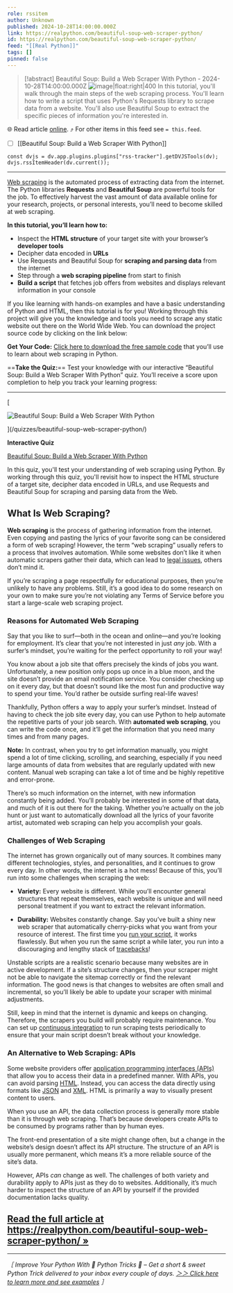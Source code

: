 ```yaml
---
role: rssitem
author: Unknown
published: 2024-10-28T14:00:00.000Z
link: https://realpython.com/beautiful-soup-web-scraper-python/
id: https://realpython.com/beautiful-soup-web-scraper-python/
feed: "[[Real Python]]"
tags: []
pinned: false
---
```


> [!abstract] Beautiful Soup: Build a Web Scraper With Python - 2024-10-28T14:00:00.000Z
> ![image|float:right|400](https://files.realpython.com/media/Build-a-Web-Scraper-With-Requests-and-Beautiful-Soup_Watermarked.37918fb3906c.jpg) In this tutorial, you'll walk through the main steps of the web scraping process. You'll learn how to write a script that uses Python's Requests library to scrape data from a website. You'll also use Beautiful Soup to extract the specific pieces of information you're interested in.

🌐 Read article [online](https://realpython.com/beautiful-soup-web-scraper-python/). ⤴ For other items in this feed see `= this.feed`.

- [ ] [[Beautiful Soup꞉ Build a Web Scraper With Python]]

~~~dataviewjs
const dvjs = dv.app.plugins.plugins["rss-tracker"].getDVJSTools(dv);
dvjs.rssItemHeader(dv.current());
~~~

- - -
[Web scraping](https://realpython.com/python-web-scraping-practical-introduction/) is the automated process of extracting data from the internet. The Python libraries **Requests** and **Beautiful Soup** are powerful tools for the job. To effectively harvest the vast amount of data available online for your research, projects, or personal interests, you’ll need to become skilled at web scraping.

**In this tutorial, you’ll learn how to:**

- Inspect the **HTML structure** of your target site with your browser’s **developer tools**
- Decipher data encoded in **URLs**
- Use Requests and Beautiful Soup for **scraping and parsing data** from the internet
- Step through a **web scraping pipeline** from start to finish
- **Build a script** that fetches job offers from websites and displays relevant information in your console

If you like learning with hands-on examples and have a basic understanding of Python and HTML, then this tutorial is for you! Working through this project will give you the knowledge and tools you need to scrape any static website out there on the World Wide Web. You can download the project source code by clicking on the link below:

**Get Your Code:** [Click here to download the free sample code](https://realpython.com/bonus/beautiful-soup-web-scraper-python-code/) that you’ll use to learn about web scraping in Python.

==**Take the Quiz:**== Test your knowledge with our interactive “Beautiful Soup: Build a Web Scraper With Python” quiz. You’ll receive a score upon completion to help you track your learning progress:

---

[

![Beautiful Soup: Build a Web Scraper With Python](https://files.realpython.com/media/Build-a-Web-Scraper-With-Requests-and-Beautiful-Soup_Watermarked.37918fb3906c.jpg)



](/quizzes/beautiful-soup-web-scraper-python/)

**Interactive Quiz**

[Beautiful Soup: Build a Web Scraper With Python](/quizzes/beautiful-soup-web-scraper-python/)

In this quiz, you'll test your understanding of web scraping using Python. By working through this quiz, you'll revisit how to inspect the HTML structure of a target site, decipher data encoded in URLs, and use Requests and Beautiful Soup for scraping and parsing data from the Web.

## What Is Web Scraping?[](#what-is-web-scraping "Permanent link")

**Web scraping** is the process of gathering information from the internet. Even copying and pasting the lyrics of your favorite song can be considered a form of web scraping! However, the term “web scraping” usually refers to a process that involves automation. While some websites don’t like it when automatic scrapers gather their data, which can lead to [legal issues](https://realpython.com/podcasts/rpp/12/), others don’t mind it.

If you’re scraping a page respectfully for educational purposes, then you’re unlikely to have any problems. Still, it’s a good idea to do some research on your own to make sure you’re not violating any Terms of Service before you start a large-scale web scraping project.

### Reasons for Automated Web Scraping[](#reasons-for-automated-web-scraping "Permanent link")

Say that you like to surf—both in the ocean and online—and you’re looking for employment. It’s clear that you’re not interested in just _any_ job. With a surfer’s mindset, you’re waiting for the perfect opportunity to roll your way!

You know about a job site that offers precisely the kinds of jobs you want. Unfortunately, a new position only pops up once in a blue moon, and the site doesn’t provide an email notification service. You consider checking up on it every day, but that doesn’t sound like the most fun and productive way to spend your time. You’d rather be outside surfing real-life waves!

Thankfully, Python offers a way to apply your surfer’s mindset. Instead of having to check the job site every day, you can use Python to help automate the repetitive parts of your job search. With **automated web scraping**, you can write the code once, and it’ll get the information that you need many times and from many pages.

**Note:** In contrast, when you try to get information manually, you might spend a lot of time clicking, scrolling, and searching, especially if you need large amounts of data from websites that are regularly updated with new content. Manual web scraping can take a lot of time and be highly repetitive and error-prone.

There’s so much information on the internet, with new information constantly being added. You’ll probably be interested in some of that data, and much of it is out there for the taking. Whether you’re actually on the job hunt or just want to automatically download all the lyrics of your favorite artist, automated web scraping can help you accomplish your goals.

### Challenges of Web Scraping[](#challenges-of-web-scraping "Permanent link")

The internet has grown organically out of many sources. It combines many different technologies, styles, and personalities, and it continues to grow every day. In other words, the internet is a hot mess! Because of this, you’ll run into some challenges when scraping the web:

- **Variety:** Every website is different. While you’ll encounter general structures that repeat themselves, each website is unique and will need personal treatment if you want to extract the relevant information.
    
- **Durability:** Websites constantly change. Say you’ve built a shiny new web scraper that automatically cherry-picks what you want from your resource of interest. The first time you [run your script](https://realpython.com/run-python-scripts/), it works flawlessly. But when you run the same script a while later, you run into a discouraging and lengthy stack of [tracebacks](https://realpython.com/python-traceback/)!
    

Unstable scripts are a realistic scenario because many websites are in active development. If a site’s structure changes, then your scraper might not be able to navigate the sitemap correctly or find the relevant information. The good news is that changes to websites are often small and incremental, so you’ll likely be able to update your scraper with minimal adjustments.

Still, keep in mind that the internet is dynamic and keeps on changing. Therefore, the scrapers you build will probably require maintenance. You can set up [continuous integration](https://realpython.com/python-continuous-integration/) to run scraping tests periodically to ensure that your main script doesn’t break without your knowledge.

### An Alternative to Web Scraping: APIs[](#an-alternative-to-web-scraping-apis "Permanent link")

Some website providers offer [application programming interfaces (APIs)](https://realpython.com/python-api/) that allow you to access their data in a predefined manner. With APIs, you can avoid parsing [HTML](https://realpython.com/html-css-python/). Instead, you can access the data directly using formats like [JSON](https://realpython.com/python-json/) and [XML](https://realpython.com/python-xml-parser/). HTML is primarily a way to visually present content to users.

When you use an API, the data collection process is generally more stable than it is through web scraping. That’s because developers create APIs to be consumed by programs rather than by human eyes.

The front-end presentation of a site might change often, but a change in the website’s design doesn’t affect its API structure. The structure of an API is usually more permanent, which means it’s a more reliable source of the site’s data.

However, APIs _can_ change as well. The challenges of both variety and durability apply to APIs just as they do to websites. Additionally, it’s much harder to inspect the structure of an API by yourself if the provided documentation lacks quality.

## [Read the full article at https://realpython.com/beautiful-soup-web-scraper-python/ »](https://realpython.com/beautiful-soup-web-scraper-python/?utm_source=realpython&utm_medium=rss)

---

_［ Improve Your Python With 🐍 Python Tricks 💌 – Get a short & sweet Python Trick delivered to your inbox every couple of days. [＞＞ Click here to learn more and see examples](https://realpython.com/python-tricks/?utm_source=realpython&utm_medium=rss&utm_campaign=footer) ］_
